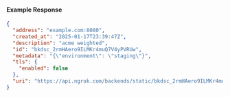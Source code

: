 <!-- Code generated for API Clients. DO NOT EDIT. -->
#### Example Response
```json
{
  "address": "example.com:8080",
  "created_at": "2025-01-17T23:39:47Z",
  "description": "acme weighted",
  "id": "bkdsc_2rmHAero9ILMKr4muQ7V4yPVRUw",
  "metadata": "{\"environment\": \"staging\"}",
  "tls": {
    "enabled": false
  },
  "uri": "https://api.ngrok.com/backends/static/bkdsc_2rmHAero9ILMKr4muQ7V4yPVRUw"
}
